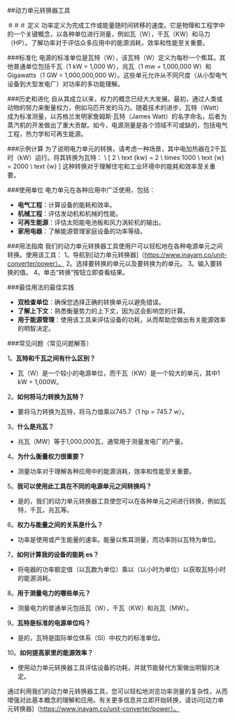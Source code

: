 ##动力单元转换器工具

＃＃＃ 定义
功率定义为完成工作或能量随时间转移的速度。它是物理和工程学中的一个关键概念，以各种单位进行测量，例如瓦（W），千瓦（KW）和马力（HP）。了解功率对于评估众多应用中的能源消耗，效率和性能至关重要。

###标准化
电源的标准单位是瓦特（W），该瓦特（W）定义为每秒一个焦耳。其他普通单位包括千瓦（1 kW = 1,000 W），兆瓦（1 mw = 1,000,000 W）和Gigawatts（1 GW = 1,000,000,000 W）。这些单元允许从不同尺度（从小型电气设备到大型发电厂）对功率的多功能理解。

###历史和进化
自从其成立以来，权力的概念已经大大发展。最初，通过人类或动物的努力来衡量权力，例如马匹开发的马力。随着技术的进步，瓦特（Watt）成为标准测量，以苏格兰发明家詹姆斯·瓦特（James Watt）的名字命名，后者为蒸汽机的开发做出了重大贡献。如今，电源测量是各个领域不可或缺的，包括电气工程，热力学和可再生能源。

###示例计算
为了说明电力单元的转换，请考虑一种场景，其中电加热器在2千瓦时（kW）运行。将其转换为瓦特：
\ [
2 \ text {kw} = 2 \ times 1000 \ text {w} = 2000 \ text {w}
\]
这种转换对于理解住宅和工业环境中的能耗和效率至关重要。

###使用单位
电力单元在各种应用中广泛使用，包括：
-  **电气工程**：计算设备的能耗和效率。
-  **机械工程**：评估发动机和机械的性能。
-  **可再生能源**：评估太阳能电池板和风力涡轮机的输出。
-  **家用电器**：了解能源管理家庭设备的功率等级。

###用法指南
我们的动力单元转换器工具使用户可以轻松地在各种电源单元之间转换。使用该工具：
1。导航到[动力单元转换器]（https://www.inayam.co/unit-converter/power）。
2。选择要转换的单元以及要转换为的单元。
3。输入要转换的值。
4。单击“转换”按钮立即查看结果。

###最佳用法的最佳实践
-  **双检查单位**：确保您选择正确的转换单元以避免错误。
-  **了解上下文**：熟悉衡量势力的上下文，因为这会影响您的计算。
-  **用于能源管理**：使用该工具来评估设备的功耗，从而帮助您做出有关能源效率的明智决定。

###常见问题（常见问题解答）

1。**瓦特和千瓦之间有什么区别？**
- 瓦（W）是一个较小的电源单位，而千瓦（KW）是一个较大的单元，其中1 kW = 1,000W。

2。**如何将马力转​​换为瓦特？**
- 要将马力转换为瓦特，将马力值乘以745.7（1 hp = 745.7 w）。

3。**什么是兆瓦？**
- 兆瓦（MW）等于1,000,000瓦，通常用于测量发电厂的产量。

4。**为什么衡量权力很重要？**
- 测量功率对于理解各种应用中的能源消耗，效率和性能至关重要。

5。**我可以使用此工具在不同的电源单元之间转换吗？**
- 是的，我们的动力单元转换器工具使您可以在各种单元之间进行转换，例如瓦特，千瓦，兆瓦等。

6。**权力与能量之间的关系是什么？**
- 功率是使用或产生能量的速率。能量以焦耳测量，而功率则以瓦特为单位。

7。**如何计算我的设备的能耗 es？**
- 将电器的功率额定值（以瓦数为单位）乘以（以小时为单位）以获取瓦特小时的能源消耗。

8。**用于测量电力的哪些单元？**
- 测量电力的普通单元包括瓦（W），千瓦（KW）和兆瓦（MW）。

9。**瓦特是标准的电源单位吗？**
- 是的，瓦特是国际单位体系（SI）中权力的标准单位。

10。**如何提高家里的能源效率？**
- 使用动力单元转换器工具评估设备的功耗，并就节能替代方案做出明智的决定。

通过利用我们的动力单元转换器工具，您可以轻松地浏览功率测量的复杂性，从而增强对此基本概念的理解和应用。有关更多信息并立即开始转换，请访问[动力单元转换器]（https://www.inayam.co/unit-converter/power）。
